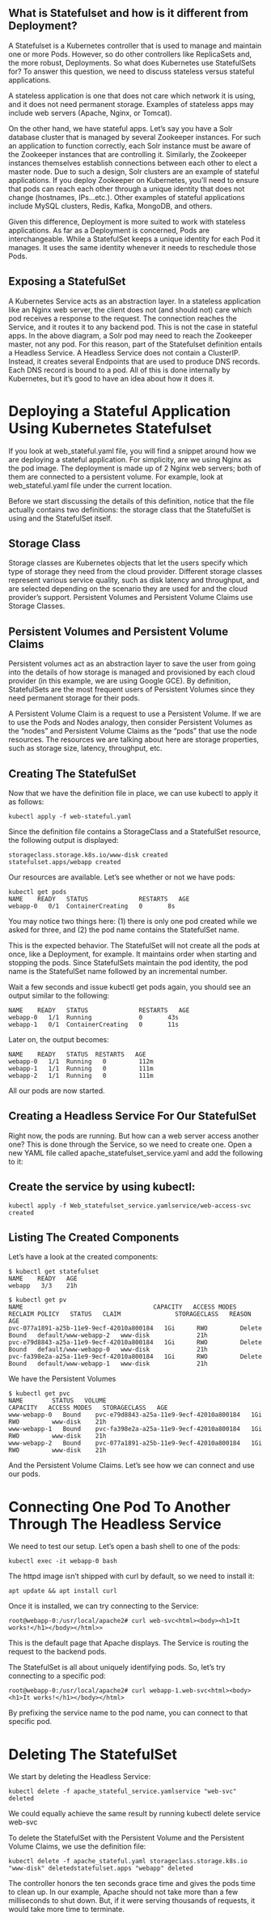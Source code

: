 ## What is Statefulset and how is it different from Deployment?

A Statefulset is a Kubernetes controller that is used to manage and maintain one or more Pods. However, so do other controllers like ReplicaSets and, the more robust, Deployments. So what does Kubernetes use StatefulSets for? To answer this question, we need to discuss stateless versus stateful applications.

A stateless application is one that does not care which network it is using, and it does not need permanent storage. Examples of stateless apps may include web servers (Apache, Nginx, or Tomcat).

On the other hand, we have stateful apps. Let’s say you have a Solr database cluster that is managed by several Zookeeper instances. For such an application to function correctly, each Solr instance must be aware of the Zookeeper instances that are controlling it. Similarly, the Zookeeper instances themselves establish connections between each other to elect a master node. Due to such a design, Solr clusters are an example of stateful applications. If you deploy Zookeeper on Kubernetes, you’ll need to ensure that pods can reach each other through a unique identity that does not change (hostnames, IPs...etc.). Other examples of stateful applications include MySQL clusters, Redis, Kafka, MongoDB, and others.

Given this difference, Deployment is more suited to work with stateless applications. As far as a Deployment is concerned, Pods are interchangeable. While a StatefulSet keeps a unique identity for each Pod it manages. It uses the same identity whenever it needs to reschedule those Pods.

## Exposing a StatefulSet

A Kubernetes Service acts as an abstraction layer. In a stateless application like an Nginx web server, the client does not (and should not) care which pod receives a response to the request. The connection reaches the Service, and it routes it to any backend pod. This is not the case in stateful apps. In the above diagram, a Solr pod may need to reach the Zookeeper master, not any pod. For this reason, part of the Statefulset definition entails a Headless Service. A Headless Service does not contain a ClusterIP. Instead, it creates several Endpoints that are used to produce DNS records. Each DNS record is bound to a pod. All of this is done internally by Kubernetes, but it’s good to have an idea about how it does it.

# Deploying a Stateful Application Using Kubernetes Statefulset

If you look at web_stateful.yaml file, you will find a snippet around how we are deploying a stateful application. For simplicity, are we using Nginx  as the pod image. The deployment is made up of 2 Nginx web servers; both of them are connected to a persistent volume. For example, look at web_stateful.yaml file under the current location.

Before we start discussing the details of this definition, notice that the file actually contains two definitions: the storage class that the StatefulSet is using and the StatefulSet itself.


## Storage Class

Storage classes are Kubernetes objects that let the users specify which type of storage they need from the cloud provider. Different storage classes represent various service quality, such as disk latency and throughput, and are selected depending on the scenario they are used for and the cloud provider’s support. Persistent Volumes and Persistent Volume Claims use Storage Classes.

## Persistent Volumes and Persistent Volume Claims

Persistent volumes act as an abstraction layer to save the user from going into the details of how storage is managed and provisioned by each cloud provider (in this example, we are using Google GCE). By definition, StatefulSets are the most frequent users of Persistent Volumes since they need permanent storage for their pods.

A Persistent Volume Claim is a request to use a Persistent Volume. If we are to use the Pods and Nodes analogy, then consider Persistent Volumes as the “nodes” and Persistent Volume Claims as the “pods” that use the node resources. The resources we are talking about here are storage properties, such as storage size, latency, throughput, etc.



## Creating The StatefulSet

Now that we have the definition file in place, we can use kubectl to apply it as follows:

```
kubectl apply -f web-stateful.yaml
```

Since the definition file contains a StorageClass and a StatefulSet resource, the following output is displayed:

```
storageclass.storage.k8s.io/www-disk created
statefulset.apps/webapp created
```

Our resources are available. Let’s see whether or not we have pods:

```
kubectl get pods
NAME   	READY   STATUS          	RESTARTS   AGE
webapp-0   0/1 	ContainerCreating   0      	8s
```

You may notice two things here: 
(1) there is only one pod created while we asked for three, and 
(2) the pod name contains the StatefulSet name.

This is the expected behavior. The StatefulSet will not create all the pods at once, like a Deployment, for example. It maintains order when starting and stopping the pods. Since StatefulSets maintain the pod identity, the pod name is the StatefulSet name followed by an incremental number.

Wait a few seconds and issue kubectl get pods again, you should see an output similar to the following:

```
NAME   	READY   STATUS          	RESTARTS   AGE
webapp-0   1/1 	Running         	0      	43s
webapp-1   0/1 	ContainerCreating   0      	11s
```

Later on, the output becomes:

```
NAME   	READY   STATUS	RESTARTS   AGE
webapp-0   1/1 	Running   0      	112m
webapp-1   1/1 	Running   0      	111m
webapp-2   1/1 	Running   0      	111m
```

All our pods are now started.

## Creating a Headless Service For Our StatefulSet

Right now, the pods are running. But how can a web server access another one? This is done through the Service, so we need to create one. Open a new YAML file called apache_statefulset_service.yaml and add the following to it:

## Create the service by using kubectl:

```
kubectl apply -f Web_statefulset_service.yamlservice/web-access-svc created
```

## Listing The Created Components

Let’s have a look at the created components:

 ```
 $ kubectl get statefulset
NAME 	READY   AGE
webapp   3/3 	21h
```

```
$ kubectl get pv
NAME                                   	CAPACITY   ACCESS MODES   RECLAIM POLICY   STATUS   CLAIM              	STORAGECLASS   REASON   AGE
pvc-077a1891-a25b-11e9-9ecf-42010a800184   1Gi    	RWO        	Delete       	Bound	default/www-webapp-2   www-disk            	21h
pvc-e79d8843-a25a-11e9-9ecf-42010a800184   1Gi    	RWO        	Delete       	Bound	default/www-webapp-0   www-disk            	21h
pvc-fa398e2a-a25a-11e9-9ecf-42010a800184   1Gi    	RWO        	Delete       	Bound	default/www-webapp-1   www-disk            	21h
```

We have the Persistent Volumes

```
$ kubectl get pvc
NAME       	STATUS   VOLUME                                 	CAPACITY   ACCESS MODES   STORAGECLASS   AGE
www-webapp-0   Bound	pvc-e79d8843-a25a-11e9-9ecf-42010a800184   1Gi    	RWO        	www-disk   	21h
www-webapp-1   Bound	pvc-fa398e2a-a25a-11e9-9ecf-42010a800184   1Gi    	RWO        	www-disk   	21h
www-webapp-2   Bound	pvc-077a1891-a25b-11e9-9ecf-42010a800184   1Gi    	RWO        	www-disk   	21h
```

And the Persistent Volume Claims. Let’s see how we can connect and use our pods.

# Connecting One Pod To Another Through The Headless Service

We need to test our setup. Let’s open a bash shell to one of the pods:

```
kubectl exec -it webapp-0 bash
```
The httpd image isn’t shipped with curl by default, so we need to install it:


```
apt update && apt install curl
```
Once it is installed, we can try connecting to the Service:

```
root@webapp-0:/usr/local/apache2# curl web-svc<html><body><h1>It works!</h1></body></html>>
```

This is the default page that Apache displays. The Service is routing the request to the backend pods.

The StatefulSet is all about uniquely identifying pods. So, let’s try connecting to a specific pod:

```
root@webapp-0:/usr/local/apache2# curl webapp-1.web-svc<html><body><h1>It works!</h1></body></html>
```

By prefixing the service name to the pod name, you can connect to that specific pod.


# Deleting The StatefulSet

We start by deleting the Headless Service:

```
kubectl delete -f apache_stateful_service.yamlservice "web-svc" deleted
```
We could equally achieve the same result by running kubectl delete service web-svc

To delete the StatefulSet with the Persistent Volume and the Persistent Volume Claims, we use the definition file:

```
kubectl delete -f apache_stateful.yaml storageclass.storage.k8s.io "www-disk" deletedstatefulset.apps "webapp" deleted
```

The controller honors the ten seconds grace time and gives the pods time to clean up. In our example, Apache should not take more than a few milliseconds to shut down. But, if it were serving thousands of requests, it would take more time to terminate.

